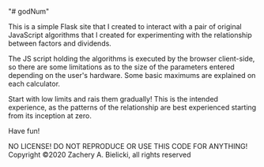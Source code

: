 "# godNum" 

This is a simple Flask site that I created to interact with a pair of original JavaScript algorithms that I created for experimenting with the relationship between factors and dividends.

The JS script holding the algorithms is executed by the browser client-side, so there are some limitations as to the size of the parameters entered depending on the user's hardware. Some basic maximums are explained on each calculator.

Start with low limits and rais them gradually! This is the intended experience, as the patterns of the relationship are best experienced starting from its inception at zero.

Have fun!

NO LICENSE! DO NOT REPRODUCE OR USE THIS CODE FOR ANYTHING!
Copyright ©2020 Zachery A. Bielicki, all rights reserved
